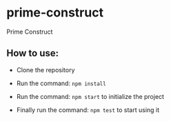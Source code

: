 # prime-construct

Prime Construct

## How to use:

- Clone the repository
- Run the command: `npm install`
- Run the command: `npm start` to initialize the project

- Finally run the command: `npm test` to start using it
